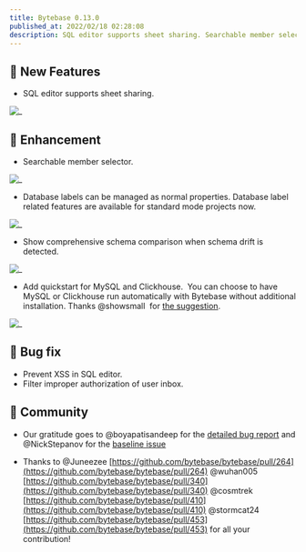 ```yaml
---
title: Bytebase 0.13.0
published_at: 2022/02/18 02:28:08
description: SQL editor supports sheet sharing. Searchable member selector. Database labels can be managed as normal properties. Show comprehensive schema comparison when schema drift is detected.
---
```


## 🚀 New Features

- SQL editor supports sheet sharing.

![_](/content/changelog/0.13.0/sql-editor-sheet.gif)

## 🎄 Enhancement

- Searchable member selector.

![_](/content/changelog/0.13.0/member-selector-search.gif)

- Database labels can be managed as normal properties. Database label related features are available for standard mode projects now.

![_](/content/changelog/0.13.0/database-label.gif)

- Show comprehensive schema comparison when schema drift is detected.

![_](/content/changelog/0.13.0/schema-drift.gif)

- Add quickstart for MySQL and Clickhouse.  You can choose to have MySQL or Clickhouse run automatically with Bytebase without additional installation. Thanks @showsmall  for [the suggestion](https://github.com/bytebase/bytebase/issues/403).

![_](/content/changelog/0.13.0/quickstart.webp)

## 🐞 Bug fix

- Prevent XSS in SQL editor.
- Filter improper authorization of user inbox.

## 🎠 Community

- Our gratitude goes to @boyapatisandeep for the [detailed bug report](https://github.com/bytebase/bytebase/issues/543) and @NickStepanov for the [baseline issue](https://github.com/bytebase/bytebase/discussions/350)

- Thanks to @Juneezee [https://github.com/bytebase/bytebase/pull/264](https://github.com/bytebase/bytebase/pull/264) @wuhan005 [https://github.com/bytebase/bytebase/pull/340](https://github.com/bytebase/bytebase/pull/340) @cosmtrek [https://github.com/bytebase/bytebase/pull/410](https://github.com/bytebase/bytebase/pull/410) @stormcat24 [https://github.com/bytebase/bytebase/pull/453](https://github.com/bytebase/bytebase/pull/453) for all your contribution!

<IncludeBlock url="/docs/get-started/install/install-upgrade"></IncludeBlock>
